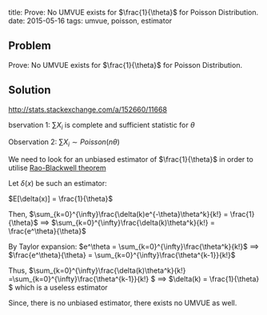 title: Prove: No UMVUE exists for $\frac{1}{\theta}$ for Poisson Distribution.
date: 2015-05-16
tags: umvue, poisson, estimator

## Problem

Prove: No UMVUE exists for $\frac{1}{\theta}$ for Poisson Distribution.


## Solution

http://stats.stackexchange.com/a/152660/11668

bservation 1: $\sum X_i$ is complete and sufficient statistic for $\theta$

Observation 2: $\sum X_i \sim Poisson(n\theta)$ 

We need to look for an unbiased estimator of $\frac{1}{\theta}$ in order to utilise [Rao-Blackwell theorem](http://en.wikipedia.org/wiki/Rao%E2%80%93Blackwell_theorem)

Let $\delta(x)$ be such an estimator:

$E[\delta(x)] = \frac{1}{\theta}$ 

Then, $\sum_{k=0}^{\infty}\frac{\delta(k)e^{-\theta}\theta^k}{k!} = \frac{1}{\theta}$ $\implies$ $\sum_{k=0}^{\infty}\frac{\delta(k)\theta^k}{k!} = \frac{e^\theta}{\theta}$

By Taylor expansion:
$e^\theta = \sum_{k=0}^{\infty}\frac{\theta^k}{k!}$ $\implies$ $\frac{e^\theta}{\theta} = \sum_{k=0}^{\infty}\frac{\theta^{k-1}}{k!}$

Thus,
$\sum_{k=0}^{\infty}\frac{\delta(k)\theta^k}{k!}  =\sum_{k=0}^{\infty}\frac{\theta^{k-1}}{k!} $ $\implies$ $\delta(k) = \frac{1}{\theta} $ which is a useless estimator


Since, there is no unbiased estimator, there exists no UMVUE as well.
